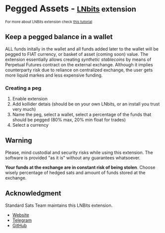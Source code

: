 # Pegged Assets - <small>[LNbits](https://github.com/lnbits/lnbits) extension</small>
<small>For more about LNBits extension check [this tutorial](https://github.com/lnbits/lnbits/wiki/LNbits-Extensions)</small>

## Keep a pegged balance in a wallet

ALL funds initally in the wallet and all funds added later to the wallet will be pegged to FIAT currency, or basket of asset (coming soon) value. The extension essentially allows creating *synthetic stablecoins* by means of Perpetual Futures contract on the external exchange. Although it implies counterparty risk due to reliance on centralized exchange, the user gets more liquid markes and less expensive funding.

### Creating a peg

1. Enable extension
2. Add kollider detais (should be on your own LNbits, or an install you trust very much)
3. Name the peg, select a wallet, select a percentage of the funds that should be pegged (80% max, 20% min float for trades)
4. Select a currency

## Warning

Please, mind custodial and security risks while using this extension. The software is provided "as it is" without any guarantees whatsoever.

**Your funds at the exchange are in constant risk of being stolen**. Choose wisely percentage of hedged sats and amount of funds stored at the exchange.

## Acknowledgment

Standard Sats Team maintains this LNBits extension.

* [Website](https://standardsats.github.io/)
* [Telegram](https://t.me/StandardSatsCommunity)
* [GitHub](https://github.com/standardsats)

